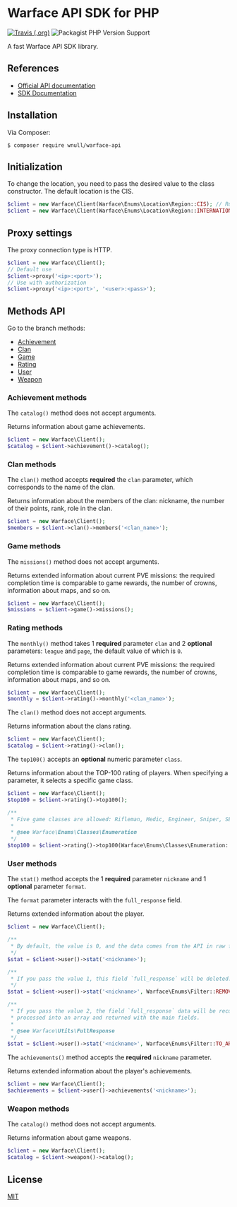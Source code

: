 # Warface API SDK for PHP

[![Travis (.org)](https://img.shields.io/travis/wnull/warface-api)](https://travis-ci.com/wnull/warface-api) ![Packagist PHP Version Support](https://img.shields.io/packagist/php-v/wnull/warface-api)

A fast Warface API SDK library.

## References

- [Official API documentation](https://ru.warface.com/wiki/index.php/API)
- [SDK Documentation](#using)

## Installation

Via Composer:

```shell
$ composer require wnull/warface-api
```

## Initialization

To change the location, you need to pass the desired value to the class constructor. The default location is the CIS.
```php
$client = new Warface\Client(Warface\Enums\Location\Region::CIS); // Russian servers
$client = new Warface\Client(Warface\Enums\Location\Region::INTERNATIONAL); // Europe servers
```

## Proxy settings

The proxy connection type is HTTP.

```php
$client = new Warface\Client();
// Default use
$client->proxy('<ip>:<port>');
// Use with authorization
$client->proxy('<ip>:<port>', '<user>:<pass>');
```

## Methods API

Go to the branch methods:

- [Achievement](#achievement-methods)
- [Clan](#clan-methods)
- [Game](#game-methods)
- [Rating](#rating-methods)
- [User](#user-methods)
- [Weapon](#weapon-methods)

### Achievement methods

The `catalog()` method does not accept arguments.

Returns information about game achievements.

```php
$client = new Warface\Client();
$catalog = $client->achievement()->catalog();
```

### Clan methods

The `clan()` method accepts **required** the `clan` parameter, which corresponds to the name of the clan.

Returns information about the members of the clan: nickname, the number of their points, rank, role in the clan.

```php
$client = new Warface\Client();
$members = $client->clan()->members('<clan_name>');
```

### Game methods

The `missions()` method does not accept arguments.

Returns extended information about current PVE missions: the required completion time is comparable to game rewards, the number of crowns, information about maps, and so on.

```php
$client = new Warface\Client();
$missions = $client->game()->missions();
```

### Rating methods

The `monthly()` method takes 1 **required** parameter `clan` and 2 **optional** parameters: `league` and `page`, the default value of which is `0`.

Returns extended information about current PVE missions: the required completion time is comparable to game rewards, the number of crowns, information about maps, and so on.

```php
$client = new Warface\Client();
$monthly = $client->rating()->monthly('<clan_name>');
```

The `clan()` method does not accept arguments.

Returns information about the clans rating.

```php
$client = new Warface\Client();
$catalog = $client->rating()->clan();
```

The `top100()` accepts an **optional** numeric parameter `class`.

Returns information about the TOP-100 rating of players. When specifying a parameter, it selects a specific game class.

```php
$client = new Warface\Client();
$top100 = $client->rating()->top100();

/**
 * Five game classes are allowed: Rifleman, Medic, Engineer, Sniper, SED
 *
 * @see Warface\Enums\Classes\Enumeration
 */
$top100 = $client->rating()->top100(Warface\Enums\Classes\Enumeration::MEDIC);
```

### User methods

The `stat()` method accepts the 1 **required** parameter `nickname` and 1 **optional** parameter `format`.

The `format` parameter interacts with the `full_response` field.

Returns extended information about the player.

```php
$client = new Warface\Client();

/**
 * By default, the value is 0, and the data comes from the API in raw form.
 */
$stat = $client->user()->stat('<nickname>');

/**
 * If you pass the value 1, this field `full_response` will be deleted.
 */
$stat = $client->user()->stat('<nickname>', Warface\Enums\Filter::REMOVE_RESPONSE_FULL_FIELD);

/**
 * If you pass the value 2, the field `full_response` data will be recursively
 * processed into an array and returned with the main fields.
 *
 * @see Warface\Utils\FullResponse
 */
$stat = $client->user()->stat('<nickname>', Warface\Enums\Filter::TO_ARRAY_RESPONSE_FULL_FIELD);
```

The `achievements()` method accepts the **required** `nickname` parameter.

Returns extended information about the player's achievements.

```php
$client = new Warface\Client();
$achievements = $client->user()->achievements('<nickname>');
```

### Weapon methods

The `catalog()` method does not accept arguments.

Returns information about game weapons.

```php
$client = new Warface\Client();
$catalog = $client->weapon()->catalog();
```

## License

[MIT](LICENSE)

